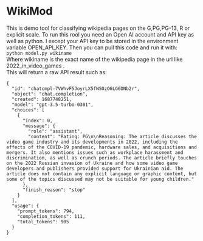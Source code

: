 # WikiMod
This is demo tool for classifying wikipedia pages on the G,PG,PG-13, R or explicit scale. To run this rool you need an Open AI account and API key as well as python. I except your API key to be stored in the environment variable OPEN_API_KEY. Then you can pull this code and run it with:  
```python model.py wikiname```  
Where wikiname is the exact name of the wikipedia page in the url like 2022_in_video_games .  
This will return a raw API result such as: 
```
{
  "id": "chatcmpl-7VWhvF5JoyrLX5fNSOzO6LG6DNb2r",
  "object": "chat.completion",
  "created": 1687748251,
  "model": "gpt-3.5-turbo-0301",
  "choices": [
    {
      "index": 0,
      "message": {
        "role": "assistant",
        "content": "Rating: PG\n\nReasoning: The article discusses the video game industry and its developments in 2022, including the effects of the COVID-19 pandemic, hardware sales, and acquisitions and mergers. It also mentions issues such as workplace harassment and discrimination, as well as crunch periods. The article briefly touches on the 2022 Russian invasion of Ukraine and how some video game developers and publishers provided support for Ukrainian aid. The article does not contain any explicit language or graphic content, but some of the topics discussed may not be suitable for young children."
      },
      "finish_reason": "stop"
    }
  ],
  "usage": {
    "prompt_tokens": 794,
    "completion_tokens": 111,
    "total_tokens": 905
  }
}
```
